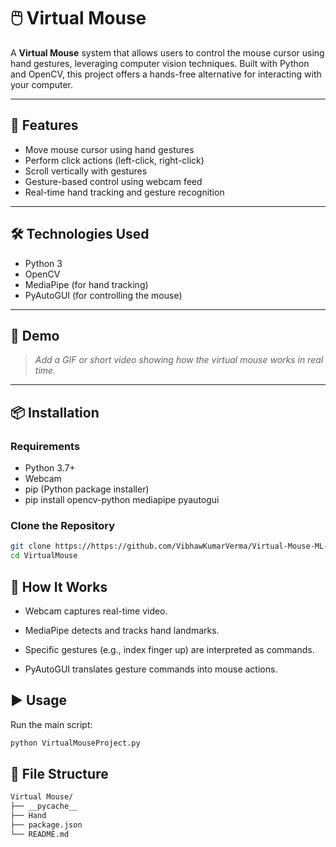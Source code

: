# 🖱️ Virtual Mouse

A **Virtual Mouse** system that allows users to control the mouse cursor using hand gestures, leveraging computer vision techniques. Built with Python and OpenCV, this project offers a hands-free alternative for interacting with your computer.

---

## 🚀 Features

- Move mouse cursor using hand gestures  
- Perform click actions (left-click, right-click)  
- Scroll vertically with gestures  
- Gesture-based control using webcam feed  
- Real-time hand tracking and gesture recognition  

---

## 🛠️ Technologies Used

- Python 3  
- OpenCV  
- MediaPipe (for hand tracking)  
- PyAutoGUI (for controlling the mouse)

---

## 📸 Demo

> _Add a GIF or short video showing how the virtual mouse works in real time._

---

## 📦 Installation

### Requirements

- Python 3.7+  
- Webcam  
- pip (Python package installer)
- pip install opencv-python mediapipe pyautogui

### Clone the Repository

```bash
git clone https://https://github.com/VibhawKumarVerma/Virtual-Mouse-ML-.git
cd VirtualMouse
```

## 🧠 How It Works

- Webcam captures real-time video.

- MediaPipe detects and tracks hand landmarks.

- Specific gestures (e.g., index finger up) are interpreted as commands.

- PyAutoGUI translates gesture commands into mouse actions.

## ▶️ Usage

Run the main script:
```bash
python VirtualMouseProject.py
```

## 📁 File Structure
```bash
Virtual Mouse/
├── __pycache__
├── Hand
├── package.json
└── README.md
```
